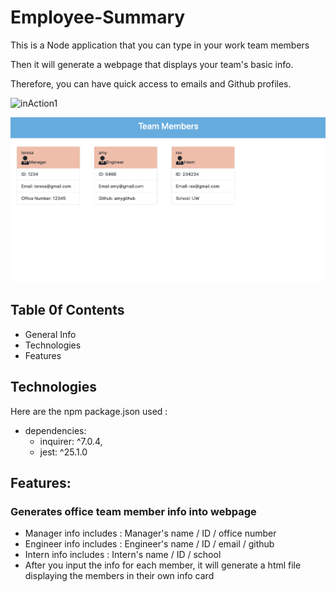 # Employee-Summary

This is a Node application that you can type in your work team members

Then it will generate a webpage that displays your team's basic info.

Therefore, you can have quick access to emails and Github profiles.

![inAction1](https://media.giphy.com/media/cLr3hkm7OZ1G3dpuLv/giphy.gif)

![alt text](/assets/ScreenShot.png)

## Table 0f Contents
- General Info
- Technologies
- Features

## Technologies
Here are the npm package.json used :
- dependencies: 
    - inquirer: ^7.0.4, 
    - jest: ^25.1.0

## Features:
### Generates office team member info into webpage
- Manager info includes : Manager's name / ID / office number
- Engineer info includes : Engineer's name / ID / email / github
- Intern info includes : Intern's name / ID / school
- After you input the info for each member, it will generate a html file displaying the members in their own info card


